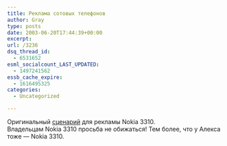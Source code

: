 ```yaml
---
title: Реклама сотовых телефонов
author: Gray
type: posts
date: 2003-06-20T17:44:39+00:00
excerpt:
url: /3236
dsq_thread_id:
  - 6531652
esml_socialcount_LAST_UPDATED:
  - 1497241562
essb_cache_expire:
  - 1616495325
categories:
  - Uncategorized

---
```








Оригинальный <a href="http://aleks.com.ua/archives/000080.html" target="_blank">сценарий</a> для рекламы Nokia 3310.  
Владельцам Nokia 3310 просьба не обижаться! Тем более, что у Алекса тоже &#8212; Nokia 3310.